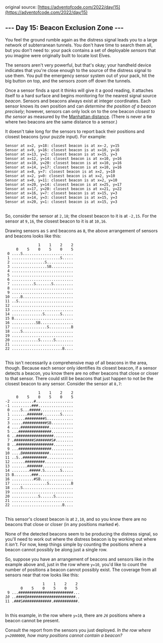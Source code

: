 original source: [https://adventofcode.com/2022/day/15](https://adventofcode.com/2022/day/15)
## --- Day 15: Beacon Exclusion Zone ---
You feel the ground rumble again as the distress signal leads you to a large network of subterranean tunnels. You don't have time to search them all, but you don't need to: your pack contains a set of deployable <em>sensors</em> that you imagine were originally built to locate lost Elves.

The sensors aren't very powerful, but that's okay; your handheld device indicates that you're close enough to the source of the distress signal to use them. You pull the emergency sensor system out of your pack, hit the big button on top, and the sensors zoom off down the tunnels.

Once a sensor finds a spot it thinks will give it a good reading, it attaches itself to a hard surface and begins monitoring for the nearest signal source <em>beacon</em>. Sensors and beacons always exist at integer coordinates. Each sensor knows its own position and can <em>determine the position of a beacon precisely</em>; however, sensors can only lock on to the one beacon <em>closest to the sensor</em> as measured by the [Manhattan distance](https://en.wikipedia.org/wiki/Taxicab_geometry). (There is never a tie where two beacons are the same distance to a sensor.)

It doesn't take long for the sensors to report back their positions and closest beacons (your puzzle input). For example:

<pre>
<code>Sensor at x=2, y=18: closest beacon is at x=-2, y=15
Sensor at x=9, y=16: closest beacon is at x=10, y=16
Sensor at x=13, y=2: closest beacon is at x=15, y=3
Sensor at x=12, y=14: closest beacon is at x=10, y=16
Sensor at x=10, y=20: closest beacon is at x=10, y=16
Sensor at x=14, y=17: closest beacon is at x=10, y=16
Sensor at x=8, y=7: closest beacon is at x=2, y=10
Sensor at x=2, y=0: closest beacon is at x=2, y=10
Sensor at x=0, y=11: closest beacon is at x=2, y=10
Sensor at x=20, y=14: closest beacon is at x=25, y=17
Sensor at x=17, y=20: closest beacon is at x=21, y=22
Sensor at x=16, y=7: closest beacon is at x=15, y=3
Sensor at x=14, y=3: closest beacon is at x=15, y=3
Sensor at x=20, y=1: closest beacon is at x=15, y=3
</code>
</pre>

So, consider the sensor at <code>2,18</code>; the closest beacon to it is at <code>-2,15</code>. For the sensor at <code>9,16</code>, the closest beacon to it is at <code>10,16</code>.

Drawing sensors as <code>S</code> and beacons as <code>B</code>, the above arrangement of sensors and beacons looks like this:

<pre>
<code>               1    1    2    2
     0    5    0    5    0    5
 0 ....S.......................
 1 ......................S.....
 2 ...............S............
 3 ................SB..........
 4 ............................
 5 ............................
 6 ............................
 7 ..........S.......S.........
 8 ............................
 9 ............................
10 ....B.......................
11 ..S.........................
12 ............................
13 ............................
14 ..............S.......S.....
15 B...........................
16 ...........SB...............
17 ................S..........B
18 ....S.......................
19 ............................
20 ............S......S........
21 ............................
22 .......................B....
</code>
</pre>

This isn't necessarily a comprehensive map of all beacons in the area, though. Because each sensor only identifies its closest beacon, if a sensor detects a beacon, you know there are no other beacons that close or closer to that sensor. There could still be beacons that just happen to not be the closest beacon to any sensor. Consider the sensor at <code>8,7</code>:

<pre>
<code>               1    1    2    2
     0    5    0    5    0    5
-2 ..........#.................
-1 .........###................
 0 ....S...#####...............
 1 .......#######........S.....
 2 ......#########S............
 3 .....###########SB..........
 4 ....#############...........
 5 ...###############..........
 6 ..#################.........
 7 .#########<em>S</em>#######S#........
 8 ..#################.........
 9 ...###############..........
10 ....<em>B</em>############...........
11 ..S..###########............
12 ......#########.............
13 .......#######..............
14 ........#####.S.......S.....
15 B........###................
16 ..........#SB...............
17 ................S..........B
18 ....S.......................
19 ............................
20 ............S......S........
21 ............................
22 .......................B....
</code>
</pre>

This sensor's closest beacon is at <code>2,10</code>, and so you know there are no beacons that close or closer (in any positions marked <code>#</code>).

None of the detected beacons seem to be producing the distress signal, so you'll need to work out where the distress beacon is by working out where it <em>isn't</em>. For now, keep things simple by counting the positions where a beacon cannot possibly be along just a single row.

So, suppose you have an arrangement of beacons and sensors like in the example above and, just in the row where <code>y=10</code>, you'd like to count the number of positions a beacon cannot possibly exist. The coverage from all sensors near that row looks like this:

<pre>
<code>                 1    1    2    2
       0    5    0    5    0    5
 9 ...#########################...
<em>10 ..####B######################..</em>
11 .###S#############.###########.
</code>
</pre>

In this example, in the row where <code>y=10</code>, there are <code><em>26</em></code> positions where a beacon cannot be present.

Consult the report from the sensors you just deployed. <em>In the row where <code>y=2000000</code>, how many positions cannot contain a beacon?</em>


